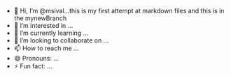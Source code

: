- 👋 Hi, I’m @msival...this is my first attempt at markdown files and this is in the mynewBranch
- 👀 I’m interested in ...
- 🌱 I’m currently learning ...
- 💞️ I’m looking to collaborate on ...
- 📫 How to reach me ...
- 😄 Pronouns: ...
- ⚡ Fun fact: ...

<!---
msival/msival is a ✨ special ✨ repository because its `README.md` (this file) appears on your GitHub profile.
You can click the Preview link to take a look at your changes.
--->
